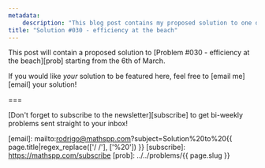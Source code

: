 ```yaml
---
metadata:
    description: "This blog post contains my proposed solution to one of the problems of this blog."
title: "Solution #030 - efficiency at the beach"
---
```


This post will contain a proposed solution to [Problem #030 - efficiency at the beach][prob]
starting from the 6th of March.

If you would like *your* solution to be featured here,
feel free to [email me][email] your solution!
<!--This post contains a proposed solution to [Problem #030 - efficiency at the beach][prob].
Please do not read this solution
before making a serious attempt [at the problem][prob].-->

===

<!--### Solution



If you have any questions about my solution, found an error (woops!) or want to share
*your* solution, please **leave a comment** below!
Otherwise just leave an “upvote” reaction!-->

[Don't forget to subscribe to the newsletter][subscribe] to get bi-weekly
problems sent straight to your inbox!

[email]: mailto:rodrigo@mathspp.com?subject=Solution%20to%20{{ page.title|regex_replace(['/ /'], ['%20']) }}
[subscribe]: https://mathspp.com/subscribe
[prob]: ../../problems/{{ page.slug }}
